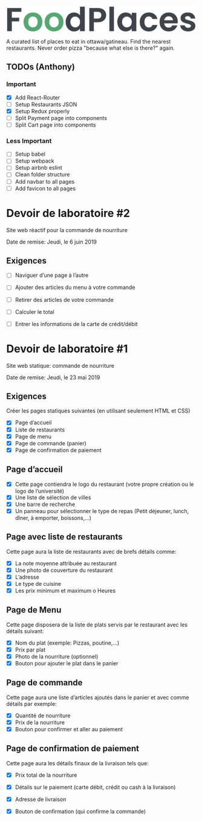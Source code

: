 ![Logo](react-frontend/src/assets/logo.png)

A curated list of places to eat in ottawa/gatineau. Find the nearest restaurants. Never order pizza "because what else is there?" again.

## TODOs (Anthony)
### Important

- [x] Add React-Router
- [ ] Setup Restaurants JSON
- [x] Setup Redux properly
- [ ] Split Payment page into components
- [ ] Split Cart page into components

### Less Important

- [ ] Setup babel
- [ ] Setup webpack
- [ ] Setup airbnb eslint
- [ ] Clean folder structure
- [ ] Add navbar to all pages
- [ ] Add favicon to all pages

# Devoir de laboratoire #2
Site web réactif pour la commande de nourriture

Date de remise: Jeudi, le 6 juin 2019

## Exigences
- [ ] Naviguer d’une page à l’autre
- [ ] Ajouter des articles du menu à votre commande
- [ ] Retirer des articles de votre commande
- [ ] Calculer le total
- [ ] Entrer les informations de la carte de crédit/débit


# Devoir de laboratoire #1
Site web statique: commande de nourriture

Date de remise: Jeudi, le 23 mai 2019

## Exigences
Créer les pages statiques suivantes (en utilisant seulement HTML et CSS)
- [x] Page d’accueil
- [x] Liste de restaurants
- [x] Page de menu
- [x] Page de commande (panier)
- [x] Page de confirmation de paiement

## Page d’accueil
- [x] Cette page contiendra le logo du restaurant (votre propre création ou le logo de l’université)
- [x] Une liste de sélection de villes
- [x] Une barre de recherche
- [x] Un panneau pour sélectionner le type de repas (Petit déjeuner, lunch, dîner, à emporter, boissons,...)

## Page avec liste de restaurants
Cette page aura la liste de restaurants avec de brefs détails comme: 
- [x] La note moyenne attribuée au restaurant
- [x] Une photo de couverture du restaurant
- [x] L’adresse
- [x] Le type de cuisine
- [x] Les prix minimum et maximum o Heures

## Page de Menu
Cette page disposera de la liste de plats servis par le restaurant avec les détails suivant: 
- [x] Nom du plat (exemple: Pizzas, poutine,...)
- [x] Prix par plat
- [x] Photo de la nourriture (optionnel)
- [x] Bouton pour ajouter le plat dans le panier

## Page de commande
Cette page aura une liste d’articles ajoutés dans le panier et avec comme détails par exemple: 
- [x] Quantité de nourriture
- [x] Prix de la nourriture
- [x] Bouton pour confirmer et aller au paiement

## Page de confirmation de paiement
Cette page aura les détails finaux de la livraison tels que: 
- [x] Prix total de la nourriture
- [x] Détails sur le paiement (carte débit, crédit ou cash à la livraison) 
- [x] Adresse de livraison
- [x] Bouton de confirmation (qui confirme la commande)

